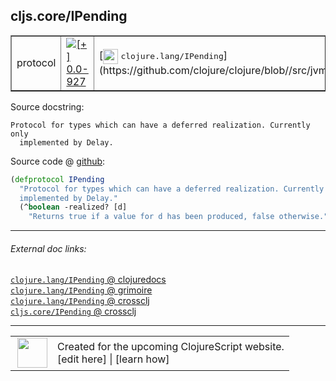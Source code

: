 ## cljs.core/IPending



 <table border="1">
<tr>
<td>protocol</td>
<td><a href="https://github.com/cljsinfo/cljs-api-docs/tree/0.0-927"><img valign="middle" alt="[+] 0.0-927" title="Added in 0.0-927" src="https://img.shields.io/badge/+-0.0--927-lightgrey.svg"></a> </td>
<td>
[<img height="24px" valign="middle" src="http://i.imgur.com/1GjPKvB.png"> <samp>clojure.lang/IPending</samp>](https://github.com/clojure/clojure/blob//src/jvm/clojure/lang/IPending.java)
</td>
</tr>
</table>







Source docstring:

```
Protocol for types which can have a deferred realization. Currently only
  implemented by Delay.
```


Source code @ [github](https://github.com/clojure/clojurescript/blob/r3263/src/main/cljs/cljs/core.cljs#L533-L537):

```clj
(defprotocol IPending
  "Protocol for types which can have a deferred realization. Currently only
  implemented by Delay."
  (^boolean -realized? [d]
    "Returns true if a value for d has been produced, false otherwise."))
```

<!--
Repo - tag - source tree - lines:

 <pre>
clojurescript @ r3263
└── src
    └── main
        └── cljs
            └── cljs
                └── <ins>[core.cljs:533-537](https://github.com/clojure/clojurescript/blob/r3263/src/main/cljs/cljs/core.cljs#L533-L537)</ins>
</pre>

-->

---



###### External doc links:

[`clojure.lang/IPending` @ clojuredocs](http://clojuredocs.org/clojure.lang/IPending)<br>
[`clojure.lang/IPending` @ grimoire](http://conj.io/store/v1/org.clojure/clojure/1.7.0-beta3/clj/clojure.lang/IPending/)<br>
[`clojure.lang/IPending` @ crossclj](http://crossclj.info/fun/clojure.lang/IPending.html)<br>
[`cljs.core/IPending` @ crossclj](http://crossclj.info/fun/cljs.core.cljs/IPending.html)<br>

---

 <table>
<tr><td>
<img valign="middle" align="right" width="48px" src="http://i.imgur.com/Hi20huC.png">
</td><td>
Created for the upcoming ClojureScript website.<br>
[edit here] | [learn how]
</td></tr></table>

[edit here]:https://github.com/cljsinfo/cljs-api-docs/blob/master/cljsdoc/cljs.core_IPending.cljsdoc
[learn how]:https://github.com/cljsinfo/cljs-api-docs/wiki/cljsdoc-files

<!--

This information was too distracting to show to readers, but I'll leave it
commented here since it is helpful to:

- pretty-print the data used to generate this document
- and show how to retrieve that data



The API data for this symbol:

```clj
{:ns "cljs.core",
 :name "IPending",
 :history [["+" "0.0-927"]],
 :type "protocol",
 :full-name-encode "cljs.core_IPending",
 :source {:code "(defprotocol IPending\n  \"Protocol for types which can have a deferred realization. Currently only\n  implemented by Delay.\"\n  (^boolean -realized? [d]\n    \"Returns true if a value for d has been produced, false otherwise.\"))",
          :title "Source code",
          :repo "clojurescript",
          :tag "r3263",
          :filename "src/main/cljs/cljs/core.cljs",
          :lines [533 537]},
 :methods [{:name "-realized?",
            :signature ["[d]"],
            :docstring "Returns true if a value for d has been produced, false otherwise."}],
 :full-name "cljs.core/IPending",
 :clj-symbol "clojure.lang/IPending",
 :docstring "Protocol for types which can have a deferred realization. Currently only\n  implemented by Delay."}

```

Retrieve the API data for this symbol:

```clj
;; from Clojure REPL
(require '[clojure.edn :as edn])
(-> (slurp "https://raw.githubusercontent.com/cljsinfo/cljs-api-docs/catalog/cljs-api.edn")
    (edn/read-string)
    (get-in [:symbols "cljs.core/IPending"]))
```

-->
